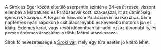 A Sirok és Eger között elterülő szerpentin szintén a 24-es út része, viszont ellenben a Mátrafüred és Parádsasvár közti szakasszal, itt az útminőség igencsak közepes. A forgalma hasonló a Parádsasvári szakaszhoz, bár a napfényes nyári napokon kicsit alacsonyabb és kevesebb motoros jön el idáig. Érdemes korai, vagy késői időpontban támadni ezt az útvonalat is, és persze érdemes összekötni a többi Mátrai útszakasszal.

Sirok fő nevezetessége a [Siroki vár](https://hu.wikipedia.org/wiki/Siroki_vár), mely egy túra esetén jó kitérő lehet.